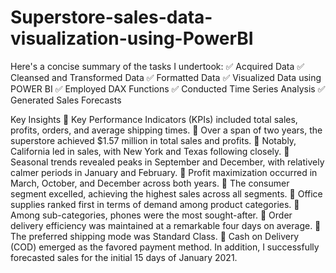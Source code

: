 # Superstore-sales-data-visualization-using-PowerBI
Here's a concise summary of the tasks I undertook:
✅ Acquired Data
✅ Cleansed and Transformed Data
✅ Formatted Data
✅ Visualized Data using POWER BI
✅ Employed DAX Functions
✅ Conducted Time Series Analysis
✅ Generated Sales Forecasts

Key Insights
🔹 Key Performance Indicators (KPIs) included total sales, profits, orders, and average shipping times.
🔹 Over a span of two years, the superstore achieved $1.57 million in total sales and profits.
🔹 Notably, California led in sales, with New York and Texas following closely.
🔹 Seasonal trends revealed peaks in September and December, with relatively calmer periods in January and February.
🔹 Profit maximization occurred in March, October, and December across both years.
🔹 The consumer segment excelled, achieving the highest sales across all segments.
🔹 Office supplies ranked first in terms of demand among product categories.
🔹 Among sub-categories, phones were the most sought-after.
🔹 Order delivery efficiency was maintained at a remarkable four days on average.
🔹 The preferred shipping mode was Standard Class.
🔹 Cash on Delivery (COD) emerged as the favored payment method.
In addition, I successfully forecasted sales for the initial 15 days of January 2021.

